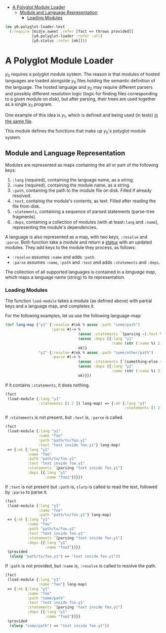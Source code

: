 * [A Polyglot Module Loader](#a-polyglot-module-loader)
  * [Module and Language Representation](#module-and-language-representation)
    * [Loading Modules](#loading-modules)
```clojure
(ns y0.polyglot-loader-test
  (:require [midje.sweet :refer [fact => throws provided]]
            [y0.polyglot-loader :refer :all]
            [y0.status :refer [ok]]))

```
# A Polyglot Module Loader

$y_0$ requires a polyglot module system. The reason is that modules of
hosted languages are loaded alongside $y_0$ files holding the semantic
definition of the language. The hosted language and $y_0$ may require
different parsers and possibly different resolution logic (logic for finding
files corresponding to a given module on disk), but after parsing, their
trees are used together as a single $y_0$ program.

One example of this idea is $y_1$, which is defined and being used (in
tests) [in the same file](y1.md).

This module defines the functions that make up $y_0$'s polyglot module
system.

## Module and Language Representation

Modules are represented as maps containing the all or part of the following
keys:

1. `:lang` (required), containing the language name, as a string.
2. `:name` (required), containing the module name, as a string.
3. `:path`, containing the path to the module file on disk. Filled if
   already resolved.
4. `:text`, containig the module's contents, as text. Filled after reading
   the file from disk.
5. `:statements`, containing a sequence of parsed statements (parse-tree
   fragments).
6. `:deps`, containing a collection of modules (with at least`:lang` and
   `:name`), representing the module's dependencies.

A language is also represented as a map, with two keys, `:resolve` and
`:parse`. Both function take a module and return a [status](status.md) with
an updated modules. They add keys to the module they process, as follows:

* `:resolve` assumes `:name` and adds `:path`.
* `:parse` assumes `:name`, `:path` and `:text` and adds `:statements` and
  `:deps`.

The collection of all supported languages is contained in a _language map_,
which maps a language name (string) to its representation.

### Loading Modules

The function `load-module` takes a module (as defined above) with partial
keys and a language map, and completes it.

For the following examples, let us use the following language-map:
```clojure
(def lang-map {"y1" {:resolve #(ok % assoc :path "some/path")
                     :parse #(-> %
                                 (assoc :statements `[parsing ~(:text %)])
                                 (assoc :deps [{:lang "y1"
                                                :name (str (:name %) 2)}])
                                 ok)}
               "y2" {:resolve #(ok % assoc :path "some/other/path")
                     :parse #(-> %
                                 (assoc :statements [`(something-else ~(:name %))])
                                 (assoc :deps [{:lang "y2"
                                                :name (str (:name %) 3)}])
                                 ok)}})

```
If it contains `:statements`, it does nothing.
```clojure
(fact
 (load-module {:lang "y1"
               :statements [1 2 ]} lang-map) => {:ok {:lang "y1"
                                                      :statements [1 2]}})

```
If `:statements` is not present, but `:text` is, `:parse` is called.
```clojure
(fact
 (load-module {:lang "y1"
               :name "foo"
               :path "path/to/foo.y1"
               :text "text inside foo.y1"} lang-map)
 => {:ok {:lang "y1"
          :name "foo"
          :path "path/to/foo.y1"
          :text "text inside foo.y1"
          :statements `[parsing "text inside foo.y1"]
          :deps [{:lang "y1"
                  :name "foo2"}]}})

```
If `:text` is not present but `:path` is, `slurp` is called to read the
text, followed by `:parse` to parse it.
```clojure
(fact
 (load-module {:lang "y1"
               :name "foo"
               :path "path/to/foo.y1"} lang-map)
 => {:ok {:lang "y1"
          :name "foo"
          :path "path/to/foo.y1"
          :text "text inside foo.y1"
          :statements `[parsing "text inside foo.y1"]
          :deps [{:lang "y1"
                  :name "foo2"}]}}
 (provided
  (slurp "path/to/foo.y1") => "text inside foo.y1"))

```
If `:path` is not provided, but `:name` is, `:resolve` is called to resolve
the path.
```clojure
(fact
 (load-module {:lang "y1"
               :name "foo"} lang-map)
 => {:ok {:lang "y1"
          :name "foo"
          :path "some/path"
          :text "text inside foo.y1"
          :statements `[parsing "text inside foo.y1"]
          :deps [{:lang "y1"
                  :name "foo2"}]}}
 (provided
  (slurp "some/path") => "text inside foo.y1"))
```

